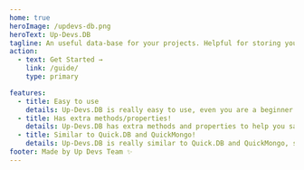 ```yaml
---
home: true
heroImage: /updevs-db.png
heroText: Up-Devs.DB
tagline: An useful data-base for your projects. Helpful for storing your datas.
action: 
  - text: Get Started →
    link: /guide/
    type: primary

features:
  - title: Easy to use
    details: Up-Devs.DB is really easy to use, even you are a beginner!
  - title: Has extra methods/properties!
    details: Up-Devs.DB has extra methods and properties to help you save, get, delete datas easier!
  - title: Similar to Quick.DB and QuickMongo!
    details: Up-Devs.DB is really similar to Quick.DB and QuickMongo, so switching is really easy!
footer: Made by Up Devs Team ✨
---
```

